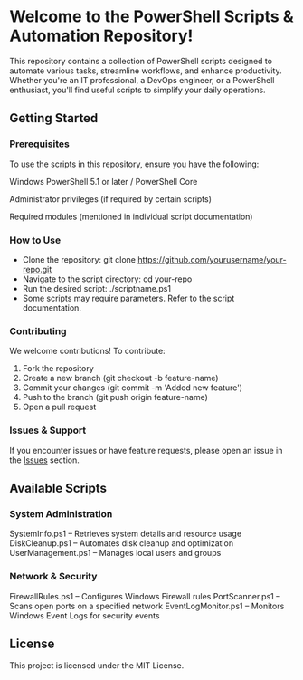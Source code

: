 # **Welcome to the PowerShell Scripts & Automation Repository!**

This repository contains a collection of PowerShell scripts designed to automate various tasks, streamline workflows, and enhance productivity. Whether you're an IT professional, a DevOps engineer, or a PowerShell enthusiast, you'll find useful scripts to simplify your daily operations.

## **Getting Started**

### **Prerequisites**

To use the scripts in this repository, ensure you have the following:

Windows PowerShell 5.1 or later / PowerShell Core

Administrator privileges (if required by certain scripts)

Required modules (mentioned in individual script documentation)

### How to Use

* Clone the repository: git clone https://github.com/yourusername/your-repo.git
* Navigate to the script directory: cd your-repo
* Run the desired script: ./scriptname.ps1
* Some scripts may require parameters. Refer to the script documentation.

### Contributing

We welcome contributions! To contribute:

1. Fork the repository
1. Create a new branch (git checkout -b feature-name)
1. Commit your changes (git commit -m 'Added new feature')
1. Push to the branch (git push origin feature-name)
1. Open a pull request

### Issues & Support

If you encounter issues or have feature requests, please open an issue in the [Issues](https://github.com/yourusername/your-repo/issues) section.

## **Available Scripts**

### System Administration

SystemInfo.ps1 – Retrieves system details and resource usage
DiskCleanup.ps1 – Automates disk cleanup and optimization
UserManagement.ps1 – Manages local users and groups

### Network & Security

FirewallRules.ps1 – Configures Windows Firewall rules
PortScanner.ps1 – Scans open ports on a specified network
EventLogMonitor.ps1 – Monitors Windows Event Logs for security events

## License

This project is licensed under the MIT License.
